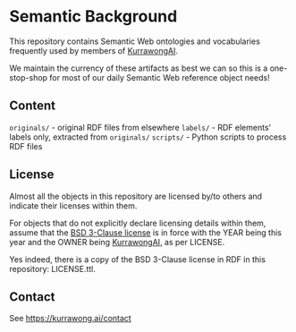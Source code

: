 # Semantic Background

This repository contains Semantic Web ontologies and vocabularies frequently used by members of [KurrawongAI](https://kurrawong.ai). 

We maintain the currency of these artifacts as best we can so this is a one-stop-shop for most of our daily Semantic Web reference object needs!


## Content

`originals/` - original RDF files from elsewhere
`labels/` - RDF elements' labels only, extracted from `originals/`
`scripts/` - Python scripts to process RDF files

## License

Almost all the objects in this repository are licensed by/to others and indicate their licenses within them.

For objects that do not explicitly declare licensing details within them, assume that the [BSD 3-Clause license](https://opensource.org/license/BSD-3-clause/) is in force with the YEAR being this year and the OWNER being [KurrawongAI](https://kurrawong.ai), as per LICENSE.

Yes indeed, there is a copy of the BSD 3-Clause license in RDF in this repository: LICENSE.ttl.

## Contact

See <https://kurrawong.ai/contact>